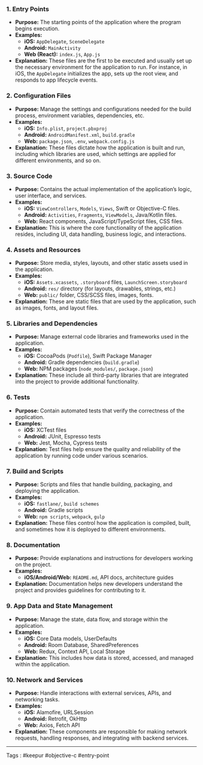 ### 1. **Entry Points**
   - **Purpose:** The starting points of the application where the program begins execution.
   - **Examples:**
     - **iOS:** `AppDelegate`, `SceneDelegate`
     - **Android:** `MainActivity`
     - **Web (React):** `index.js`, `App.js`
   - **Explanation:** These files are the first to be executed and usually set up the necessary environment for the application to run. For instance, in iOS, the `AppDelegate` initializes the app, sets up the root view, and responds to app lifecycle events.

### 2. **Configuration Files**
   - **Purpose:** Manage the settings and configurations needed for the build process, environment variables, dependencies, etc.
   - **Examples:**
     - **iOS:** `Info.plist`, `project.pbxproj`
     - **Android:** `AndroidManifest.xml`, `build.gradle`
     - **Web:** `package.json`, `.env`, `webpack.config.js`
   - **Explanation:** These files dictate how the application is built and run, including which libraries are used, which settings are applied for different environments, and so on.

### 3. **Source Code**
   - **Purpose:** Contains the actual implementation of the application’s logic, user interface, and services.
   - **Examples:**
     - **iOS:** `ViewControllers`, `Models`, `Views`, Swift or Objective-C files.
     - **Android:** `Activities`, `Fragments`, `ViewModels`, Java/Kotlin files.
     - **Web:** React components, JavaScript/TypeScript files, CSS files.
   - **Explanation:** This is where the core functionality of the application resides, including UI, data handling, business logic, and interactions.

### 4. **Assets and Resources**
   - **Purpose:** Store media, styles, layouts, and other static assets used in the application.
   - **Examples:**
     - **iOS:** `Assets.xcassets`, `.storyboard` files, `LaunchScreen.storyboard`
     - **Android:** `res/` directory (for layouts, drawables, strings, etc.)
     - **Web:** `public/` folder, CSS/SCSS files, images, fonts.
   - **Explanation:** These are static files that are used by the application, such as images, fonts, and layout files.

### 5. **Libraries and Dependencies**
   - **Purpose:** Manage external code libraries and frameworks used in the application.
   - **Examples:**
     - **iOS:** CocoaPods (`Podfile`), Swift Package Manager
     - **Android:** Gradle dependencies (`build.gradle`)
     - **Web:** NPM packages (`node_modules/`, `package.json`)
   - **Explanation:** These include all third-party libraries that are integrated into the project to provide additional functionality.

### 6. **Tests**
   - **Purpose:** Contain automated tests that verify the correctness of the application.
   - **Examples:**
     - **iOS:** XCTest files
     - **Android:** JUnit, Espresso tests
     - **Web:** Jest, Mocha, Cypress tests
   - **Explanation:** Test files help ensure the quality and reliability of the application by running code under various scenarios.

### 7. **Build and Scripts**
   - **Purpose:** Scripts and files that handle building, packaging, and deploying the application.
   - **Examples:**
     - **iOS:** `fastlane/`, `build schemes`
     - **Android:** Gradle scripts
     - **Web:** `npm scripts`, `webpack`, `gulp`
   - **Explanation:** These files control how the application is compiled, built, and sometimes how it is deployed to different environments.

### 8. **Documentation**
   - **Purpose:** Provide explanations and instructions for developers working on the project.
   - **Examples:**
     - **iOS/Android/Web:** `README.md`, API docs, architecture guides
   - **Explanation:** Documentation helps new developers understand the project and provides guidelines for contributing to it.

### 9. **App Data and State Management**
   - **Purpose:** Manage the state, data flow, and storage within the application.
   - **Examples:**
     - **iOS:** Core Data models, UserDefaults
     - **Android:** Room Database, SharedPreferences
     - **Web:** Redux, Context API, Local Storage
   - **Explanation:** This includes how data is stored, accessed, and managed within the application.

### 10. **Network and Services**
   - **Purpose:** Handle interactions with external services, APIs, and networking tasks.
   - **Examples:**
     - **iOS:** Alamofire, URLSession
     - **Android:** Retrofit, OkHttp
     - **Web:** Axios, Fetch API
   - **Explanation:** These components are responsible for making network requests, handling responses, and integrating with backend services.

___

Tags : #keepur #objective-c #entry-point